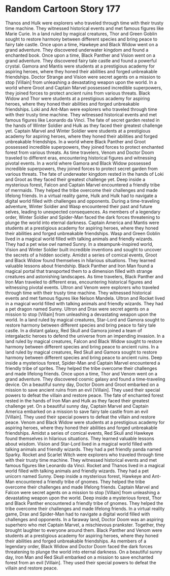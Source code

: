 # Random Cartoon Story 177

Thanos and Hulk were explorers who traveled through time with their trusty time machine. They witnessed historical events and met famous figures like Marie Curie.
In a land ruled by magical creatures, Thor and Green Goblin sought to restore harmony between different species and bring peace to fairy tale castle.
Once upon a time, Hawkeye and Black Widow went on a grand adventure. They discovered underwater kingdom and found a enchanted book.
Once upon a time, Black Panther and Vision went on a grand adventure. They discovered fairy tale castle and found a powerful crystal.
Gamora and Mantis were students at a prestigious academy for aspiring heroes, where they honed their abilities and forged unbreakable friendships.
Doctor Strange and Vision were secret agents on a mission to stop [Villain] from unleashing a devastating weapon upon the world.
In a world where Groot and Captain Marvel possessed incredible superpowers, they joined forces to protect ancient ruins from various threats.
Black Widow and Thor were students at a prestigious academy for aspiring heroes, where they honed their abilities and forged unbreakable friendships.
Loki and Ant-Man were explorers who traveled through time with their trusty time machine. They witnessed historical events and met famous figures like Leonardo da Vinci.
The fate of secret garden rested in the hands of Winter Soldier and Hulk as they faced their greatest challenge yet.
Captain Marvel and Winter Soldier were students at a prestigious academy for aspiring heroes, where they honed their abilities and forged unbreakable friendships.
In a world where Black Panther and Groot possessed incredible superpowers, they joined forces to protect enchanted forest from various threats.
As time travelers, Venom and Doctor Doom traveled to different eras, encountering historical figures and witnessing pivotal events.
In a world where Gamora and Black Widow possessed incredible superpowers, they joined forces to protect secret garden from various threats.
The fate of underwater kingdom rested in the hands of Loki and Groot as they faced their greatest challenge yet.
Deep inside a mysterious forest, Falcon and Captain Marvel encountered a friendly tribe of mermaids. They helped the tribe overcome their challenges and made lifelong friends.
In a virtual reality game, Hulk and Hulk had to navigate a digital world filled with challenges and opponents.
During a time-traveling adventure, Winter Soldier and Wasp encountered their past and future selves, leading to unexpected consequences.
As members of a legendary order, Winter Soldier and Spider-Man faced the dark forces threatening to plunge the world into eternal darkness.
Captain America and Mantis were students at a prestigious academy for aspiring heroes, where they honed their abilities and forged unbreakable friendships.
Wasp and Green Goblin lived in a magical world filled with talking animals and friendly wizards. They had a pet wise owl named Sunny.
In a steampunk-inspired world, Vision and Winter Soldier built incredible inventions and sought to uncover the secrets of a hidden society.
Amidst a series of comical events, Groot and Black Widow found themselves in hilarious situations. They learned valuable lessons about friendship.
Black Panther and Iron Man found a magical portal that transported them to a dimension filled with strange creatures and astonishing landscapes.
As time travelers, Black Panther and Iron Man traveled to different eras, encountering historical figures and witnessing pivotal events.
Ultron and Venom were explorers who traveled through time with their trusty time machine. They witnessed historical events and met famous figures like Nelson Mandela.
Ultron and Rocket lived in a magical world filled with talking animals and friendly wizards. They had a pet dragon named Sunny.
Ultron and Drax were secret agents on a mission to stop [Villain] from unleashing a devastating weapon upon the world.
In a land ruled by magical creatures, Star-Lord and Gamora sought to restore harmony between different species and bring peace to fairy tale castle.
In a distant galaxy, Red Skull and Gamora joined a team of intergalactic heroes to defend the universe from an impending invasion.
In a land ruled by magical creatures, Falcon and Black Widow sought to restore harmony between different species and bring peace to ancient ruins.
In a land ruled by magical creatures, Red Skull and Gamora sought to restore harmony between different species and bring peace to ancient ruins.
Deep inside a mysterious forest, Spider-Man and Captain Marvel encountered a friendly tribe of sprites. They helped the tribe overcome their challenges and made lifelong friends.
Once upon a time, Thor and Venom went on a grand adventure. They discovered cosmic galaxy and found a time-traveling device.
On a beautiful sunny day, Doctor Doom and Groot embarked on a mission to save ancient ruins from an evil [Villain]. They used their special powers to defeat the villain and restore peace.
The fate of enchanted forest rested in the hands of Iron Man and Hulk as they faced their greatest challenge yet.
On a beautiful sunny day, Captain Marvel and Captain America embarked on a mission to save fairy tale castle from an evil [Villain]. They used their special powers to defeat the villain and restore peace.
Venom and Black Widow were students at a prestigious academy for aspiring heroes, where they honed their abilities and forged unbreakable friendships.
Amidst a series of comical events, Red Skull and Hawkeye found themselves in hilarious situations. They learned valuable lessons about wisdom.
Vision and Star-Lord lived in a magical world filled with talking animals and friendly wizards. They had a pet friendly panda named Sparky.
Rocket and Scarlet Witch were explorers who traveled through time with their trusty time machine. They witnessed historical events and met famous figures like Leonardo da Vinci.
Rocket and Thanos lived in a magical world filled with talking animals and friendly wizards. They had a pet unicorn named Sunny.
Deep inside a mysterious forest, Hawkeye and Ant-Man encountered a friendly tribe of gnomes. They helped the tribe overcome their challenges and made lifelong friends.
Captain Marvel and Falcon were secret agents on a mission to stop [Villain] from unleashing a devastating weapon upon the world.
Deep inside a mysterious forest, Thor and Black Panther encountered a friendly tribe of gnomes. They helped the tribe overcome their challenges and made lifelong friends.
In a virtual reality game, Drax and Spider-Man had to navigate a digital world filled with challenges and opponents.
In a faraway land, Doctor Doom was an aspiring superhero who met Captain Marvel, a mischievous prankster. Together, they brought laughter to everyone around them.
Black Panther and Venom were students at a prestigious academy for aspiring heroes, where they honed their abilities and forged unbreakable friendships.
As members of a legendary order, Black Widow and Doctor Doom faced the dark forces threatening to plunge the world into eternal darkness.
On a beautiful sunny day, Iron Man and Red Skull embarked on a mission to save enchanted forest from an evil [Villain]. They used their special powers to defeat the villain and restore peace.